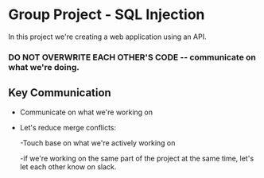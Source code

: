 # Group Project - SQL Injection

In this project we're creating a web application using an API.


### **DO NOT OVERWRITE EACH OTHER'S CODE -- communicate on what we're doing.**


## Key Communication

- Communicate on what we're working on

- Let's reduce merge conflicts:

    -Touch base on what we're actively working on

    -if we're working on the same part of the project at the same time, let's let
    each other know on slack.